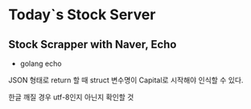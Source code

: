 # Today`s Stock Server

## Stock Scrapper with Naver, Echo

- golang echo

JSON 형태로 return 할 때 struct 변수명이 Capital로 시작해야 인식할 수 있다.

한글 깨질 경우 utf-8인지 아닌지 확인할 것

